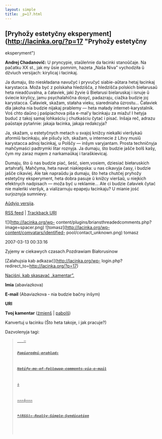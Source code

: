 ```yaml
---
layout: simple
title: _p=17.html 
---
```






## [Pryhožy estetyčny eksperyment](http://lacinka.org/?p=17 "Pryhožy estetyčny
eksperyment")

**Andrej Chadanovič:** U pryncypie, staŭleńnie da łacinki stanoŭčaje. Na
pačatku XX st., jak my ŭsie pomnim, hazeta „Naša Niva” vychodziła ŭ dźviuch
versijach: kirylicaj i łacinkaj.

Ja dumaju, što nieskładana navučyć i pryvučyć siabie-aŭtara hetaj łacinkaj
karystacca. Moža być z polskaha hledzišča, z hledzišča polskich biełarusaŭ
heta nieadčuvalna, a čałaviek, jaki žyvie ŭ Biełarusi bielaruskaj i isnuje ŭ
śviecie kirylicy, jamu psychalahična dosyć, padazraju, ciažka budzie joj
karystacca. Čałaviek, skažam, stałaha vieku, siaredniaha ŭzrostu… Čałaviek dla
jakoha nia budzie nijakaj prablemy — heta małady internet-karystalnik. Voś
chto daŭno j paśpiachova piša e-mal'y łacinkaju za miažu! I hetyja buduć z
takoj samaj lohkaściu j chutkaściu čytać i pisać. Inšaja reč, adrazu paŭstaje
pytańnie: jakaja łacinka, jakaja redakcyja?

Ja, skažam, u estetyčnych metach u svajoj knižcy niekalki vieršykaŭ aformiŭ
łacinkaju, ale pišučy ich, skažam, u internecie ź Litvy musiŭ karystacca adnoj
łacinkaj, u Polščy — inšym varyjantam. Prosta techničnyja mahčymaści padtrymki
litar roznyja. Ja dumaju, što budzie jašče bolš kašy, čym my zaraz majem z
narkamaŭkaj i taraškievicaj.

Dumaju, što ŭ nas budzie piać, šeść, siem,vosiem, dziesiać biełaruskich
artahrafij. Mahčyma, heta navat niakiepska: u nas cikavyja časy, i budzie
jašče cikaviej. Ale tak napraŭdu ja dumaju, što heta chutčej pryhožy estetyčny
eksperyment, heta dobra pasuje ŭ knižcy vieršaŭ, u niejkich efektnych
nadpisach — moža być u reklamie… Ale ci budzie čałaviek čytać nie maleńki
vieršyk, a vializarnuju epapeju łacinkaju? U mianie jość surjoznyja sumnievy.

[Aŭdyjo
versija](http://www.lacinka.org/fajly/ludzi_pra_lacinku/chadanovic.m3u).

[RSS feed](http://lacinka.org/?feed=rss2&p=17) | [Trackback
URI](http://lacinka.org/wp-trackback.php?p=17)

![](http://lacinka.org/wp-
content/plugins/briansthreadedcomments.php?image=spacer.png)
![tomasz](http://lacinka.org/wp-content/comvatars/identified-
pool/contact_unknown.png) tomasz

2007-03-13 00:33:16

Zyjemy w ciekawych czasach.Pozdrawiam Białorusinow

[Zalahujsia kab adkazać](http://lacinka.org/wp-
login.php?redirect_to=http://lacinka.org/?p=17)



[ Naciśni, kab skasavać „kamentar”. ](javascript:reRoot\(\))

**Imia** (abaviazkova)

**E-mail** (Abaviazkova - nia budzie bačny inšym)

**URI**

**Tvoj kamentar** ([źmienš](javascript:changeCommentSize\(-80\);) |
[pabolš](javascript:changeCommentSize\(80\)))

 Kanvertuj u łacinku (Što heta takoje, i jak pracuje?)

Dazvolenyja tagi: <a href="" title=""> <abbr title=""> <acronym title=""> <b>
<blockquote cite=""> <code> <em> <i> <strike> <strong>

Papiaredni prahlad:

Notify me of followup comments via e-mail


|

 
  
  
---|---  
  







 



  *[RSS]: Really Simple Syndication


